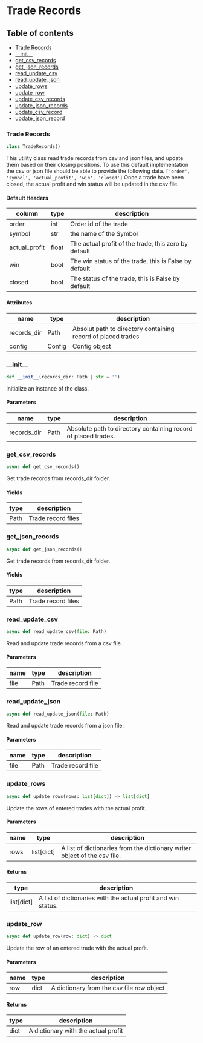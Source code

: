# Trade Records

## Table of contents
- [Trade Records](#trade_records)
- [\_\_init\_\_](#__init__)
- [get_csv_records](#get_csv_records)
- [get_json_records](#get_json_records)
- [read_update_csv](#read_update_csv)
- [read_update_json](#read_update_json)
- [update_rows](#update_rows)
- [update_row](#update_row)
- [update_csv_records](#update_csv_records)
- [update_json_records](#update_json_records)
- [update_csv_record](#update_csv_record)
- [update_json_record](#update_json_record)

<a id="trade_records"></a>
### Trade Records
```python
class TradeRecords()
```
This utility class read trade records from csv and json files, and update them based on their closing positions.
To use this default implementation the csv or json file should be able to provide the following data.
`['order', 'symbol', 'actual_profit', 'win', 'closed']`
Once a trade have been closed, the actual profit and win status will be updated in the csv file.

#### Default Headers
| column        | type  | description                                           |
|---------------|-------|-------------------------------------------------------|
| order         | int   | Order id of the trade                                 |
| symbol        | str   | the name of the Symbol                                |
| actual_profit | float | The actual profit of the trade, this zero by default  |
| win           | bool  | The win status of the trade, this is False by default |
| closed        | bool  | The status of the trade, this is False by default     |

#### Attributes
| name        | type   | description                                                  |
|-------------|--------|--------------------------------------------------------------|
| records_dir | Path   | Absolut path to directory containing record of placed trades |
| config      | Config | Config object                                                |

<a id="__init__"></a>
### \_\_init\_\_
```python
def __init__(records_dir: Path | str = '')
```
Initialize an instance of the class.
#### Parameters
| name         | type | description                                                    |
|--------------|------|----------------------------------------------------------------|
| records_dir  | Path | Absolute path to directory containing record of placed trades. |

<a id="get_csv_records"></a>
### get_csv_records
```python
async def get_csv_records()
```
Get trade records from records_dir folder.
#### Yields
| type | description        |
|------|--------------------|
| Path | Trade record files |

<a id="get_json_records"></a>
### get_json_records
```python
async def get_json_records()
```
Get trade records from records_dir folder.
#### Yields
| type | description        |
|------|--------------------|
| Path | Trade record files |

<a id="read_update_csv"></a>
### read_update_csv
```python
async def read_update_csv(file: Path)
```
Read and update trade records from a csv file.
#### Parameters
| name | type | description       |
|------|------|-------------------|
| file | Path | Trade record file |

<a id="read_update_json"></a>
### read_update_json
```python
async def read_update_json(file: Path)
```
Read and update trade records from a json file.
#### Parameters
| name | type | description       |
|------|------|-------------------|
| file | Path | Trade record file |

<a id="update_rows"></a>
### update_rows
```python
async def update_rows(rows: list[dict]) -> list[dict]
```
Update the rows of entered trades with the actual profit.
#### Parameters
| name | type       | description                                                               |
|------|------------|---------------------------------------------------------------------------|
| rows | list[dict] | A list of dictionaries from the dictionary writer object of the csv file. |

#### Returns
| type       | description                                                   |
|------------|---------------------------------------------------------------|
| list[dict] | A list of dictionaries with the actual profit and win status. |

<a id="update_row"></a>
### update_row
```python
async def update_row(row: dict) -> dict
```
Update the row of an entered trade with the actual profit.
#### Parameters
| name | type | description                               |
|------|------|-------------------------------------------|
| row  | dict | A dictionary from the csv file row object |

#### Returns
| type | description                        |
|------|------------------------------------|
| dict | A dictionary with the actual profit |
